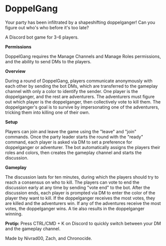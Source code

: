 # DoppelGang

Your party has been infiltrated by a shapeshifting doppelganger! Can you figure out who's who before it's too late?

A Discord bot game for 3-6 players.

**Permissions**

DoppelGang requires the Manage Channels and Manage Roles permissions, and the ability to send DMs to the players.

**Overview**

During a round of DoppelGang, players communicate anonymously with each other by sending the bot DMs, which are transferred to the gameplay channel with only a color to identify the sender. One player is the doppelganger, and the rest are adventurers. The adventurers must figure out which player is the doppelganger, then collectively vote to kill them. The doppelganger's goal is to survive by impersonating one of the adventurers, tricking them into killing one of their own.

**Setup**

Players can join and leave the game using the "leave" and "join" commands. Once the party leader starts the round with the "ready" command, each player is asked via DM to set a preference for doppelganger or adventurer. The bot automatically assigns the players their roles and colors, then creates the gameplay channel and starts the discussion.

**Gameplay**

The discussion lasts for ten minutes, during which the players should try to reach a consensus on who to kill. The players can vote to end the discussion early at any time by sending "vote end" to the bot. After the discussion ends, each player is prompted via DM to enter the color of the player they want to kill. If the doppelganger receives the most votes, they are killed and the adventurers win. If any of the adventures receive the most votes, the doppelganger wins. A tie also results in the doppelganger winning.

**Protip:** Press CTRL/CMD + K on Discord to quickly switch between your DM and the gameplay channel.

Made by Nivrad00, Zach, and Chronocide.